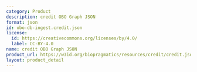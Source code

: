 ```yaml
---
category: Product
description: credit OBO Graph JSON
format: json
id: obo-db-ingest.credit.json
license:
  id: https://creativecommons.org/licenses/by/4.0/
  label: CC-BY-4.0
name: credit OBO Graph JSON
product_url: https://w3id.org/biopragmatics/resources/credit/credit.json
layout: product_detail
---
```

